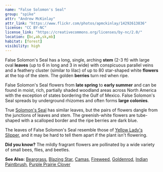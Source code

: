 ```yaml
---
name: "False Solomon's Seal"
group: "spike"
attr: "Andrew McKinlay"
attr_link: "https://www.flickr.com/photos/apmckinlay/14292613836"
license: "CC BY-NC"
license_link: "https://creativecommons.org/licenses/by-nc/2.0/"
location: [bc,ab,sk,mb]
habitat: [forest]
visibility: high
---
```

False Solomon's Seal has a long, single, arching **stem** (2-3 ft) with large oval **leaves** (up to 6 in long and 3 in wide) with conspicuous parallel veins and a feathery cluster (similar to lilac) of up to 80 star-shaped white **flowers** at the top of the stem. The golden **berries** turn red when ripe.

False Solomon's Seal flowers from **late spring** to **early summer** and can be found in moist, rich, partially shaded woodland areas across North America with the exception of states bordering the Gulf of Mexico. False Solomon's Seal spreads by underground rhizomes and often forms **large colonies**.

True [Solomon's Seal](/plants/solomon/) has similar leaves, but the pairs of flowers dangle from the junctions of leaves and stem. The greenish-white flowers are tube-shaped with a scalloped border and the ripe berries are dark blue.

The leaves of False Solomon's Seal resemble those of [Yellow Lady's Slipper](/plants/yellslip/), and it may be hard to tell them apart if the plant isn't flowering.

**Did you know?** The mildly fragrant flowers are pollinated by a wide variety of small bees, flies, and beetles.

<!-- generated, do not edit -->
**See Also:**
[Beargrass](/plants/beargras/),
[Blazing Star](/plants/blazstar/),
[Camas](/plants/camas/),
[Fireweed](/plants/fireweed/),
[Goldenrod](/plants/goldrod/),
[Indian Paintbrush](/plants/indian/),
[Purple Prairie Clover](/plants/pupclover/)
